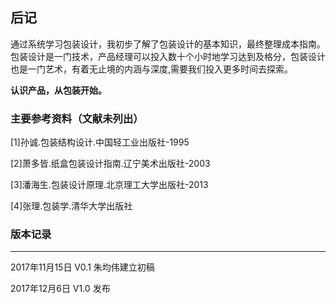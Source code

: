 ## 后记
通过系统学习包装设计，我初步了解了包装设计的基本知识，最终整理成本指南。包装设计是一门技术，产品经理可以投入数十个小时地学习达到及格分，包装设计也是一门艺术，有着无止境的内涵与深度,需要我们投入更多时间去探索。

**认识产品，从包装开始。**



### 主要参考资料（文献未列出）
[1]孙诚.包装结构设计.中国轻工业出版社-1995

[2]萧多皆.纸盒包装设计指南.辽宁美术出版社-2003

[3]潘海生.包装设计原理.北京理工大学出版社-2013

[4]张理.包装学.清华大学出版社




### 版本记录
----
2017年11月15日 V0.1 朱均伟建立初稿

2017年12月6日  V1.0 发布
